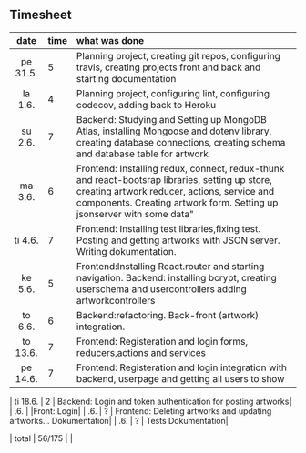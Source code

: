 ## Timesheet

| date  | time | what was done  |
| :----:|:-----| :-----|
| pe 31.5. | 5    | Planning project, creating git repos, configuring travis, creating projects front and back and starting documentation 
| la 1.6.  | 4    | Planning project, configuring lint, configuring codecov, adding back to Heroku |
| su 2.6.  | 7    | Backend: Studying and Setting up MongoDB Atlas, installing Mongoose and dotenv library, creating database connections, creating schema and database table for artwork |
| ma 3.6.  | 6    | Frontend: Installing redux, connect, redux-thunk and react-bootsrap libraries, setting up store, creating artwork reducer, actions, service and components. Creating artwork form. Setting up jsonserver with some data" |
| ti 4.6.  | 7    | Frontend: Installing test libraries,fixing test. Posting and getting artworks with JSON server. Writing dokumentation.|
| ke 5.6.  | 5    | Frontend:Installing React.router and starting navigation. Backend: installing bcrypt, creating userschema and usercontrollers adding artworkcontrollers|
| to 6.6.  | 6    | Backend:refactoring. Back-front (artwork) integration.|
| to 13.6. | 7    | Frontend: Registeration and login forms, reducers,actions and services|
| pe 14.6. | 7    | Frontend: Registeration and login integration with backend, userpage and getting all users to show |

| ti 18.6. | 2    | Backend: Login and token authentication for posting artworks|
|  .6. |     |Front: Login|
|  .6. | ?    | Frontend: Deleting artworks and updating artworks... Dokumentation|
| .6. | ?    | Tests Dokumentation|


| total |  56/175    |    |


